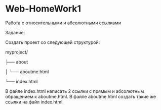 # Web-HomeWork1
Работа с относительными и абсолютными ссылками

Задание:

Создать проект со следующей структурой:

myproject/

├── about

│   └── aboutme.html

└── index.html

В файле index.html написать 2 ссылки с прямым и абсолютным обращением к aboutme.html. В файле aboutme.html создать такие же ссылки на файл index.html.
